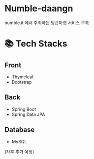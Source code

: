 # Numble-daangn
numble.it 에서 주최하는 당근마켓 서비스 구축


# 📚 Tech Stacks

## Front
* Thymeleaf
* Bootstrap


## Back
* Spring Boot
* Spring Data JPA


## Database
 * MySQL
 
 (차후 추가 예정)
